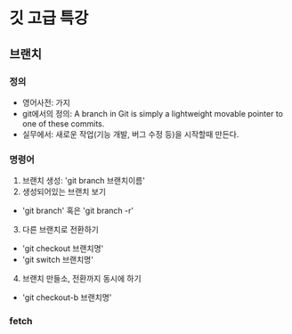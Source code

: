 # 깃 고급 특강

## 브랜치

### 정의
- 영어사전: 가지
- git에서의 정의: A branch in Git is simply a lightweight movable pointer to one of these commits.
- 실무에서: 새로운 작업(기능 개발, 버그 수정 등)을 시작할때 만든다. 

### 명령어
1. 브랜치 생성: 'git branch 브랜치이름'
2. 생성되어있는 브랜치 보기
 - 'git branch' 혹은 'git branch -r'
3. 다른 브랜치로 전환하기
 - 'git checkout 브랜치명'
 - 'git switch 브랜치명'
 4. 브랜치 만들소, 전환까지 동시에 하기
 - 'git checkout-b 브랜치명'





 ### fetch